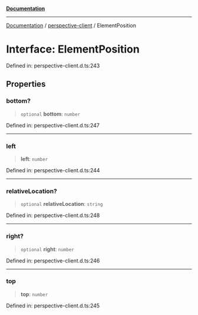[**Documentation**](../../index.md)

***

[Documentation](../../index.md) / [perspective-client](../index.md) / ElementPosition

# Interface: ElementPosition

Defined in: perspective-client.d.ts:243

## Properties

### bottom?

> `optional` **bottom**: `number`

Defined in: perspective-client.d.ts:247

***

### left

> **left**: `number`

Defined in: perspective-client.d.ts:244

***

### relativeLocation?

> `optional` **relativeLocation**: `string`

Defined in: perspective-client.d.ts:248

***

### right?

> `optional` **right**: `number`

Defined in: perspective-client.d.ts:246

***

### top

> **top**: `number`

Defined in: perspective-client.d.ts:245
